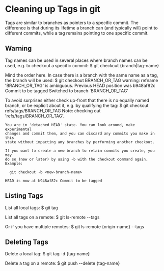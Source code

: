 # Cleaning up Tags in git

Tags are similar to branches as pointers to a specific commit. The difference is that during its lifetime a branch can (and typically will) point to different commits, while a tag remains pointing to one specific commit.

## Warning
Tag names can be used in several places where branch names can be used, e.g. to checkout a specific commit:
    $ git checkout {branch|tag-name}

Mind the order here. In case there is a branch with the same name as a tag, the branch will be used:
    $ git checkout BRANCH_OR_TAG
    warning: refname 'BRANCH_OR_TAG' is ambiguous.
    Previous HEAD position was b948af82c Commit to be tagged
    Switched to branch 'BRANCH_OR_TAG'

To avoid surprises either check up-front that there is no equally named branch, or be explicit about it, e.g. by qualifying the tag:
    $ git checkout refs/tags/BRANCH_OR_TAG
    Note: checking out 'refs/tags/BRANCH_OR_TAG'.

    You are in 'detached HEAD' state. You can look around, make experimental
    changes and commit them, and you can discard any commits you make in this
    state without impacting any branches by performing another checkout.

    If you want to create a new branch to retain commits you create, you may
    do so (now or later) by using -b with the checkout command again. Example:

      git checkout -b <new-branch-name>

    HEAD is now at b948af82c Commit to be tagged



## Listing Tags

List all local tags:
    $ git tag

List all tags on a remote:
    $ git ls-remote --tags

Or if you have multiple remotes:
    $ git ls-remote {origin-name} --tags


## Deleting Tags

Delete a local tag:
    $ git tag -d {tag-name}

Delete a tag on a remote:
    $ git push --delete {tag-name}